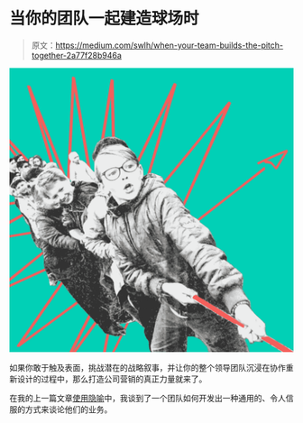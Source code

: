 # 当你的团队一起建造球场时

> 原文：<https://medium.com/swlh/when-your-team-builds-the-pitch-together-2a77f28b946a>

![](img/6d4967dd30cf697e2fba8b76ed499410.png)

如果你敢于触及表面，挑战潜在的战略叙事，并让你的整个领导团队沉浸在协作重新设计的过程中，那么打造公司营销的真正力量就来了。

在我的上一篇文章[使用隐喻](/@guillaumewiatr/pitching-using-metaphor-how-to-communicate-complex-business-ideas-and-still-ignite-your-audience-a2e2d3c40d36)中，我谈到了一个团队如何开发出一种通用的、令人信服的方式来谈论他们的业务。